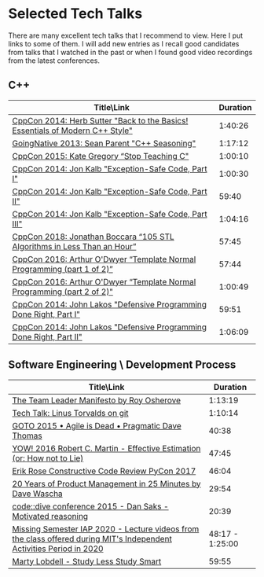 # Selected Tech Talks

There are many excellent tech talks that I recommend to view. Here I put links to some of them. I will add new entries as I recall good candidates from talks that I watched in the past or when I found good video recordings from the latest conferences.

## C++

| Title\Link                                                   | Duration |
| ------------------------------------------------------------ | -------- |
| [CppCon 2014: Herb Sutter "Back to the Basics! Essentials of Modern C++ Style"](https://www.youtube.com/watch?v=xnqTKD8uD64) | 1:40:26  |
| [GoingNative 2013: Sean Parent "C++ Seasoning"](https://www.youtube.com/watch?v=W2tWOdzgXHA) | 1:17:12  |
| [CppCon 2015: Kate Gregory “Stop Teaching C"](https://www.youtube.com/watch?v=YnWhqhNdYyk) | 1:00:10  |
| [CppCon 2014: Jon Kalb "Exception-Safe Code, Part I"](https://www.youtube.com/watch?v=W7fIy_54y-w) | 1:00:30  |
| [CppCon 2014: Jon Kalb "Exception-Safe Code, Part II"](https://www.youtube.com/watch?v=b9xMIKb1jMk) | 59:40    |
| [CppCon 2014: Jon Kalb "Exception-Safe Code, Part III"](https://www.youtube.com/watch?v=MiKxfdkMJW8) | 1:04:16  |
| [CppCon 2018: Jonathan Boccara “105 STL Algorithms in Less Than an Hour”](https://www.youtube.com/watch?v=2olsGf6JIkU) | 57:45    |
| [CppCon 2016: Arthur O'Dwyer “Template Normal Programming (part 1 of 2)”](https://www.youtube.com/watch?v=vwrXHznaYLA) | 57:44    |
| [CppCon 2016: Arthur O'Dwyer “Template Normal Programming (part 2 of 2)"](https://www.youtube.com/watch?v=VIz6xBvwYd8) | 1:00:49  |
| [CppCon 2014: John Lakos "Defensive Programming Done Right, Part I"](https://www.youtube.com/watch?v=1QhtXRMp3Hg) | 59:51    |
| [CppCon 2014: John Lakos "Defensive Programming Done Right, Part II"](https://www.youtube.com/watch?v=tz2khnjnUx8) | 1:06:09  |

## Software Engineering \ Development Process 

| Title\Link                                                   | Duration        |
| ------------------------------------------------------------ | --------------- |
| [The Team Leader Manifesto by Roy Osherove](https://www.youtube.com/watch?v=_UxzetgOWlE) | 1:13:19         |
| [Tech Talk: Linus Torvalds on git](https://www.youtube.com/watch?v=4XpnKHJAok8) | 1:10:14         |
| [GOTO 2015 • Agile is Dead • Pragmatic Dave Thomas](https://www.youtube.com/watch?v=a-BOSpxYJ9M) | 40:38           |
| [YOW! 2016 Robert C. Martin - Effective Estimation (or: How not to Lie)](https://www.youtube.com/watch?v=eisuQefYw_o) | 47:45           |
| [Erik Rose   Constructive Code Review   PyCon 2017](https://www.youtube.com/watch?v=iNG1a--SIlk) | 46:04           |
| [20 Years of Product Management in 25 Minutes by Dave Wascha](https://www.youtube.com/watch?v=i69U0lvi89c) | 29:54           |
| [code::dive conference 2015 - Dan Saks - Motivated reasoning](https://www.youtube.com/watch?v=hTvHea56t4s) | 20:39           |
| [Missing Semester IAP 2020 - Lecture videos from the class offered during MIT's Independent Activities Period in 2020](https://www.youtube.com/channel/UCuXy5tCgEninup9cGplbiFw) | 48:17 - 1:25:00 |
| [Marty Lobdell - Study Less Study Smart](https://www.youtube.com/watch?v=IlU-zDU6aQ0) | 59:55           |

